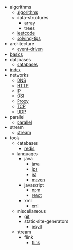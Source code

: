 - algorithms
  - [algorithms](algorithms/algorithms.html)
  - data-structures
    - [array](algorithms/data-structures/array.html)
    - trees
  - [leetcode](algorithms/leetcode.html)
  - [solving-tips](algorithms/solving-tips.html)
- architecture
  - [event-driven](architecture/event-driven.html)
- [basics](basics.html)
- databases
  - [databases](databases/databases.html)
- [index](index.html)
- networks
  - [DNS](networks/DNS.html)
  - [HTTP](networks/HTTP.html)
  - [IP](networks/IP.html)
  - [OSI](networks/OSI.html)
  - [Proxy](networks/Proxy.html)
  - [TCP](networks/TCP.html)
  - [UDP](networks/UDP.html)
- parallel
  - [parallel](parallel/parallel.html)
- stream
  - [stream](stream/stream.html)
- tools
  - databases
    - [redis](tools/databases/redis.html)
  - languages
    - java
      - [java](tools/languages/java/java.html)
      - [jpa](tools/languages/java/jpa.html)
      - [jsf](tools/languages/java/jsf.html)
      - [maven](tools/languages/java/maven.html)
    - javascript
      - [npm](tools/languages/javascript/npm.html)
      - [react](tools/languages/javascript/react.html)
    - xml
      - [xml](tools/languages/xml/xml.html)
  - miscellaneous
    - [git](tools/miscellaneous/git.html)
    - static-site-generators
      - [jekyll](tools/miscellaneous/static-site-generators/jekyll.html)
  - stream
    - flink
      - [flink](tools/stream/flink/flink.html)
